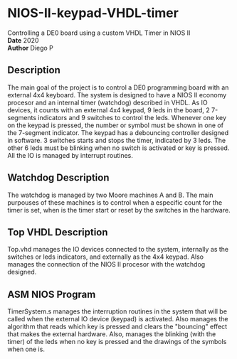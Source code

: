 # NIOS-II-keypad-VHDL-timer
Controlling a DE0 board using a custom VHDL Timer in NIOS II  
**Date** 2020  
**Author** Diego P  
  

## Description
The main goal of the project is to control a DE0 programming board with an external 4x4 keyboard. 
The system is designed to have a NIOS II economy procesor and an internal timer (watchdog) described in VHDL. As IO devices, it counts with an external 4x4 keypad, 9 leds in the board, 2 7-segments indicators and 9 switches to control the leds.
Whenever one key on the keypad is pressed, the number or symbol must be shown in one of the 7-segment indicator. The keypad has a debouncing controller designed in software. 3 switches starts and stops the timer, indicated by 3 leds. The other 6 leds must be blinking when no switch is activated or key is pressed. All the IO is managed by interrupt routines.

## Watchdog Description
The watchdog is managed by two Moore machines A and B. The main purpouses of these machines is to control when a especific count for the timer is set, when is the timer start or reset by the switches in the hardware.
  

## Top VHDL Description
Top.vhd manages the IO devices connected to the system, internally as the switches or leds indicators, and externally as the 4x4 keypad. Also manages the connection of the NIOS II procesor with the watchdog designed.
  

## ASM NIOS Program
TimerSystem.s manages the interruption routines in the system that will be called when the external IO device (keypad) is activated. Also manages the algorithm that reads which key is pressed and clears the "bouncing" effect that makes the external hardware. 
Also, manages the blinking (with the timer) of the leds when no key is pressed and the drawings of the symbols when one is.